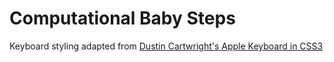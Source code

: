 # Computational Baby Steps


Keyboard styling adapted from [Dustin Cartwright's Apple Keyboard in CSS3](https://dl.dropboxusercontent.com/u/921159/Keyboard/page1.html)
